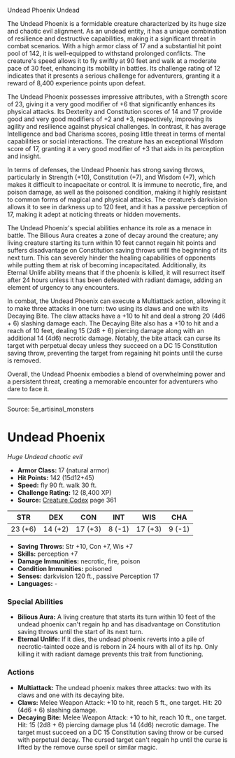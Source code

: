 <MonsterName/>Undead Phoenix</MonsterName>
<CreatureType/>Undead</CreatureType>

<summary>The Undead Phoenix is a formidable creature characterized by its huge size and chaotic evil alignment. As an undead entity, it has a unique combination of resilience and destructive capabilities, making it a significant threat in combat scenarios. With a high armor class of 17 and a substantial hit point pool of 142, it is well-equipped to withstand prolonged conflicts. The creature's speed allows it to fly swiftly at 90 feet and walk at a moderate pace of 30 feet, enhancing its mobility in battles. Its challenge rating of 12 indicates that it presents a serious challenge for adventurers, granting it a reward of 8,400 experience points upon defeat. </summary>

<detail>

The Undead Phoenix possesses impressive attributes, with a Strength score of 23, giving it a very good modifier of +6 that significantly enhances its physical attacks. Its Dexterity and Constitution scores of 14 and 17 provide good and very good modifiers of +2 and +3, respectively, improving its agility and resilience against physical challenges. In contrast, it has average Intelligence and bad Charisma scores, posing little threat in terms of mental capabilities or social interactions. The creature has an exceptional Wisdom score of 17, granting it a very good modifier of +3 that aids in its perception and insight.

In terms of defenses, the Undead Phoenix has strong saving throws, particularly in Strength (+10), Constitution (+7), and Wisdom (+7), which makes it difficult to incapacitate or control. It is immune to necrotic, fire, and poison damage, as well as the poisoned condition, making it highly resistant to common forms of magical and physical attacks. The creature’s darkvision allows it to see in darkness up to 120 feet, and it has a passive perception of 17, making it adept at noticing threats or hidden movements.

The Undead Phoenix's special abilities enhance its role as a menace in battle. The Bilious Aura creates a zone of decay around the creature; any living creature starting its turn within 10 feet cannot regain hit points and suffers disadvantage on Constitution saving throws until the beginning of its next turn. This can severely hinder the healing capabilities of opponents while putting them at risk of becoming incapacitated. Additionally, its Eternal Unlife ability means that if the phoenix is killed, it will resurrect itself after 24 hours unless it has been defeated with radiant damage, adding an element of urgency to any encounters.

In combat, the Undead Phoenix can execute a Multiattack action, allowing it to make three attacks in one turn: two using its claws and one with its Decaying Bite. The claw attacks have a +10 to hit and deal a strong 20 (4d6 + 6) slashing damage each. The Decaying Bite also has a +10 to hit and a reach of 10 feet, dealing 15 (2d8 + 6) piercing damage along with an additional 14 (4d6) necrotic damage. Notably, the bite attack can curse its target with perpetual decay unless they succeed on a DC 15 Constitution saving throw, preventing the target from regaining hit points until the curse is removed.

Overall, the Undead Phoenix embodies a blend of overwhelming power and a persistent threat, creating a memorable encounter for adventurers who dare to face it.</detail>



---

Source: 5e_artisinal_monsters

# Undead Phoenix

*Huge* *Undead* *chaotic evil*

- **Armor Class:** 17 (natural armor)
- **Hit Points:** 142 (15d12+45)
- **Speed:** fly 90 ft. walk 30 ft.
- **Challenge Rating:** 12 (8,400 XP)
- **Source:** [Creature Codex](https://koboldpress.com/kpstore/product/creature-codex-for-5th-edition-dnd) page 361

| STR | DEX | CON | INT | WIS | CHA |
| --- | --- | --- | --- | --- | --- |
| 23 (+6) | 14 (+2) | 17 (+3) | 8 (-1) | 17 (+3) | 9 (-1) |

- **Saving Throws**: Str +10, Con +7, Wis +7
- **Skills:** perception +7
- **Damage Immunities:** necrotic, fire, poison
- **Condition Immunities:** poisoned
- **Senses:** darkvision 120 ft., passive Perception 17
- **Languages:** -

### Special Abilities

- **Bilious Aura:** A living creature that starts its turn within 10 feet of the undead phoenix can't regain hp and has disadvantage on Constitution saving throws until the start of its next turn.
- **Eternal Unlife:** If it dies, the undead phoenix reverts into a pile of necrotic-tainted ooze and is reborn in 24 hours with all of its hp. Only killing it with radiant damage prevents this trait from functioning.

### Actions

- **Multiattack:** The undead phoenix makes three attacks: two with its claws and one with its decaying bite.
- **Claws:** Melee Weapon Attack: +10 to hit, reach 5 ft., one target. Hit: 20 (4d6 + 6) slashing damage.
- **Decaying Bite:** Melee Weapon Attack: +10 to hit, reach 10 ft., one target. Hit: 15 (2d8 + 6) piercing damage plus 14 (4d6) necrotic damage. The target must succeed on a DC 15 Constitution saving throw or be cursed with perpetual decay. The cursed target can't regain hp until the curse is lifted by the remove curse spell or similar magic.




